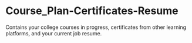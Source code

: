 # Course_Plan-Certificates-Resume
Contains your college courses in progress, certificates from other learning platforms, and your current job resume.
